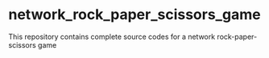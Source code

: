 # network_rock_paper_scissors_game
This repository contains complete source codes for a network rock-paper-scissors game
